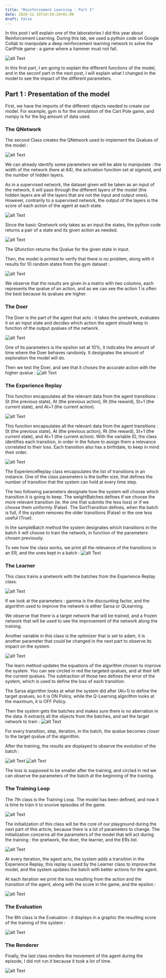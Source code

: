 ```yaml
---
title: "Reinforcement Learning : Part 1"
date: 2020-12-15T14:59:24+01:00
draft: false
---
```


In this post I will explain one of the laboratories I did this year about Reinforcement Learning. 
During this lab, we used a python code on Google Collab 
to manipulate a deep reinforcement learning network to solve the CartPole game : 
a game where a hammer must not fall. 

![alt Text](https://github.com/Ceici92/CeciliasBlog/blob/master/docs/images/RL_1/VideoHammer.gif?raw=true "Video Hammer Game")

In this first part, I am going to explain the different functions of the model, and in the seconf part in the next post, I will explain what I changed in the model to see the impact of the different parameters.


## Part 1 : Presentation of the model


First, we have the imports of the different objects needed to create our model. For example, gym is for the simulation of the Cart Pole game, and numpy is for the big amount of data used. 


### The QNetwork


The second Class creates the QNetwork used to implement the Qvalues of the model :


![alt Text](https://github.com/Ceici92/CeciliasBlog/blob/master/docs/images/RL_1/QNetwork.png?raw=true "QNetwork")

We can already identify some parameters we will be able to manipulate : the width of the network (here at 64), the activation function set at sigmoid, and the number of hidden layers.

As in a supervised network, the dataset given will be taken as an input of the network, it will pass through the different layers of the model (the hidden layers are all the layers that are not the input and output ones). 
However, contrarily to a supervised network, the output of the layers is the score of each action of the agent at each state.

![alt Text](https://github.com/Ceici92/CeciliasBlog/blob/master/docs/images/RL_1/QNetwork2.png?raw=true "QNetwork 2")

Since the basic Qnetwork only takes as an input the states, the python code returns a pair of a state and its given action as needed.

![alt Text](https://github.com/Ceici92/CeciliasBlog/blob/master/docs/images/RL_1/QNetwork3.png?raw=true "QNetwork 3")

The Qfunction returns the Qvalue for the given state in input.


Then, the model is printed to verify that there is no problem, along with it results for 10 random states from the gym dataset :

![alt Text](https://github.com/Ceici92/CeciliasBlog/blob/master/docs/images/RL_1/QNetworkTest.png?raw=true "QNetwork test")

We observe that the results are given in a matrix with two columns, each represents the qvalue of an action, and as we can see the action 1 is often the best because its qvalues are higher.


### The Doer

The Doer is the part of the agent that acts : it takes the qnetwork, evaluates it on an input state and decides which action the agent should keep in function of the output qvalues of the network. 

![alt Text](https://github.com/Ceici92/CeciliasBlog/blob/master/docs/images/RL_1/Doer.png?raw=true "Doer")

One of its parameters is the epsilon set at 10%, it indicates the amount of time where the Doer behaves randomly. 
It designates the amount of exploration the model will do.


Then we test the Doer, and see that it choses the accurate action with the higher qvalue :
![alt Text](https://github.com/Ceici92/CeciliasBlog/blob/master/docs/images/RL_1/DoerTest.png?raw=true "Doer test")



### The Experience Replay

This function encapsulates all the relevant data from the agent transitions : St (the previous state), At (the previous action), Rt (the reward), St+1 (the current state), and At+1 (the current action). 

![alt Text](https://github.com/Ceici92/CeciliasBlog/blob/master/docs/images/RL_1/ExpReplay.png?raw=true "Experience Replay")

This function encapsulates all the relevant data from the agent transitions : St (the previous state), At (the previous action), Rt (the reward), St+1 (the current state), and At+1 (the current action). 
With the variable ID, the class identifies each transition, in order in the future to assign them a relevance correlated to their loss. 
Each transition also has a birthdate, to keep in mind their order.

![alt Text](https://github.com/Ceici92/CeciliasBlog/blob/master/docs/images/RL_1/ExpReplay2.png?raw=true "Experience Replay 2")

The ExperienceReplay class encapsulates the list of transitions in an instance. 
One of the class parameters is the buffer size, that defines the number of transition that the system can hold at every time step. 

The two following parameters designate how the system will choose which transition it is going to keep. 
The weightBatches defines if we choose the more relevant transition (ie. the one that submits the less loss) or if we choose them uniformly (False). 
The SortTransition defines, when the batch is full, if the system removes the older transitions (False) or the one less useful (True).

In the sampleBatch method the system designates which transitions in the batch it will choose to train the network, in function of the parameters chosen previously.


To see how the class works, we print all the relevance of the transitions in an ER, and the ones kept in a batch :
![alt Text](https://github.com/Ceici92/CeciliasBlog/blob/master/docs/images/RL_1/ExpReplayTest.png?raw=true "Experience Replay test")


### The Learner


This class trains a qnetwork with the batches from the Experience Replay class.

![alt Text](https://github.com/Ceici92/CeciliasBlog/blob/master/docs/images/RL_1/Learner.png?raw=true "Learner")


If we look at the parameters : gamma is the discounting factor, and the algorithm used to improve the network is either Sarsa or QLearning.

We observe that there is a target network that will be trained, and a frozen network that will be used to see the improvement of the network along the training.

Another variable in this class is the optimizer that is set to adam, it is another parameter that could be changed in the next part to observe its impact on the system.

![alt Text](https://github.com/Ceici92/CeciliasBlog/blob/master/docs/images/RL_1/Learner2.png?raw=true "Learner 2")

The learn method updates the equations of the algorithm chosen to improve the system. 
You can see circled in red the targeted qvalues, and at their left the current qvalues. 
The subtraction of those two defines the error of the system, which is used to define the loss of each transition.


The Sarsa algorithm looks at what the system did after (At+1) to define the target qvalues, so it is ON Policy, while the Q-Learning algorithm looks at the maximum, it is OFF Policy.


Then the system gets the batches and makes sure there is no aberration in the data. It extracts all the objects from the batches, and set the target network to train :
![alt Text](https://github.com/Ceici92/CeciliasBlog/blob/master/docs/images/RL_1/Learner3.png?raw=true "Learner 3")

For every transition, step, iteration, in the batch, the qvalue becomes closer to the target qvalue of the algorithm.  

After the training, the results are displayed to observe the evolution of the batch :

![alt Text](https://github.com/Ceici92/CeciliasBlog/blob/master/docs/images/RL_1/LearnerTest.png?raw=true "Learner test")
![alt Text](https://github.com/Ceici92/CeciliasBlog/blob/master/docs/images/RL_1/LearnerTest2.png?raw=true "Learner test 2")


The loss is supposed to be smaller after the training, and circled in red we can observe the parameters of the batch at the beginning of the training.


### The Training Loop

The 7th class is the Training Loop. 
The model has been defined, and now it is time to train it to sruvive episodes of the game.

![alt Text](https://github.com/Ceici92/CeciliasBlog/blob/master/docs/images/RL_1/TrainingLoop.png?raw=true "Training Loop")

The initialization of this class will be the core of our playground during the next part of this article, because there is a lot of parameters to change. 
The initialization concerns all the parameters of the model that will act during the training : the qnetwork, the doer, the learner, and the ERs list.

![alt Text](https://github.com/Ceici92/CeciliasBlog/blob/master/docs/images/RL_1/TrainingLoop2.png?raw=true "Training Loop 2")

At every iteration, the agent acts, the system adds a transition in the Experience Replay, this replay is used by the Learner class to improve the model, and the system updates the batch with better actions for the agent.


At each iteration we print the loss resulting from the action and the transition of the agent, along with the score in the game, and the epsilon :

![alt Text](https://github.com/Ceici92/CeciliasBlog/blob/master/docs/images/RL_1/TrainingLoop3.png?raw=true "Training Loop test")


### The Evaluation

The 8th class is the Evaluation : it displays in a graphic the resulting score of the training of the system :

![alt Text](https://github.com/Ceici92/CeciliasBlog/blob/master/docs/images/RL_1/Evaluation.png?raw=true "Evaluation")


### The Renderer

Finally, the last class renders the movement of the agent during the episode, I did not run it because it took a lot of time.


![alt Text](https://github.com/Ceici92/CeciliasBlog/blob/master/docs/images/RL_1/Renderer.png?raw=true "Renderer")
